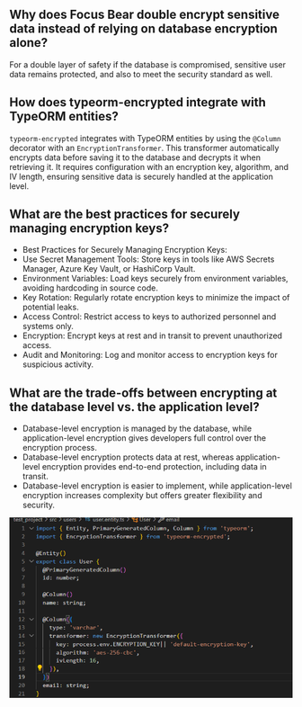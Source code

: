 ## Why does Focus Bear double encrypt sensitive data instead of relying on database encryption alone?
For a double layer of safety if the database is compromised, sensitive user data remains protected, and also to meet the security standard as well.
## How does typeorm-encrypted integrate with TypeORM entities?
`typeorm-encrypted` integrates with TypeORM entities by using the `@Column` decorator with an `EncryptionTransformer`. This transformer automatically encrypts data before saving it to the database and decrypts it when retrieving it. It requires configuration with an encryption key, algorithm, and IV length, ensuring sensitive data is securely handled at the application level.

## What are the best practices for securely managing encryption keys?
- Best Practices for Securely Managing Encryption Keys:
- Use Secret Management Tools: Store keys in tools like AWS Secrets Manager, Azure Key Vault, or HashiCorp Vault.
- Environment Variables: Load keys securely from environment variables, avoiding hardcoding in source code.
- Key Rotation: Regularly rotate encryption keys to minimize the impact of potential leaks.
- Access Control: Restrict access to keys to authorized personnel and systems only.
- Encryption: Encrypt keys at rest and in transit to prevent unauthorized access.
- Audit and Monitoring: Log and monitor access to encryption keys for suspicious activity.

## What are the trade-offs between encrypting at the database level vs. the application level?

- Database-level encryption is managed by the database, while application-level encryption gives developers full control over the encryption process.
- Database-level encryption protects data at rest, whereas application-level encryption provides end-to-end protection, including data in transit.
- Database-level encryption is easier to implement, while application-level encryption increases complexity but offers greater flexibility and security.


![alt text](image-4.png)